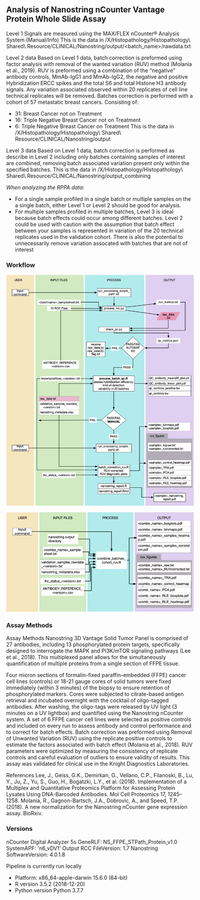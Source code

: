 ## Analysis of Nanostring nCounter Vantage Protein Whole Slide Assay
Level 1
Signals are measured using the MAX/FLEX nCounter® Analysis System (Manual/Info)
This is the data in /X/Histopathology/Histopathology\ Shared\ Resource/CLINICAL/Nanostring/output/<batch_name>/rawdata.txt

Level 2 data
Based on Level 1 data, batch correction is preformed using factor analysis with removal of the wanted variation (RUV) method (Molania et al., 2019). RUV is preformed using a combination of  the “negative” antibody controls, MmAb-IgG1 and MmAb-IgG2, the negative and positive Hybridization ERCC spikes and the total S6 and total Histone H3 antibody signals. Any variation associated observed within 20 replicates of cell line technical replicates will be removed. 
Batches correction is performed with a cohort of 57 metastatic breast cancers. Consisting of:
 - 31: Breast Cancer not on Treatment
 - 16: Triple Negative Breast Cancer not on Treatment
 - 6: Triple Negative Breast Cancer on Treatment
This is the data in /X/Histopathology/Histopathology\ Shared\ Resource/CLINICAL/Nanostring/output

Level 3 data
Based on Level 1 data, batch correction is performed as describe in Level 2 including only batches containing samples of interest are combined, removing batch associated variation present only within the specified batches. 
This is the data in /X/Histopathology/Histopathology\ Shared\ Resource/CLINICAL/Nanostring/output_combining

*When analyzing the RPPA data:* 
 - For a single sample profiled in a single batch or multiple samples on the a single batch, either Level 1 or Level 2 should be good for analysis.
 - For multiple samples profiled in multiple batches, Level 3 is ideal because
   batch effects could occur among different batches. Level 2 could be used
with caution with the assumption that batch effect between your samples is
represented in variation of the 20 technical replicates used in the validation
cohort. There is also the potential to unnecessarily remove variation assocated
with batches that are not of interest 


### Workflow

![Batch Processing Workflow](images/Canvas%201.png)

![Combining Batches/Samples Workflow](images/Canvas%202.png)

### Assay Methods
Assay Methods
Nanostring 3D Vantage Solid Tumor Panel is comprised of 27 antibodies, including 13 phosphorylated protein targets, specifically designed to interrogate the MAPK and PI3K/mTOR signaling pathways (Lee et al., 2018).  This multiplexed panel allows for the simultaneously quantification of multiple proteins from a single section of FFPE tissue. 

Four micron sections of formalin-fixed paraffin-embedded (FFPE) cancer cell lines (controls) or 18-21 gauge cores of solid tumors were fixed immediately (within 3 minutes) of the biopsy to ensure retention of phosphorylated markers. Cores were subjected to citrate-based antigen retrieval and incubated overnight with the cocktail of oligo-tagged antibodies. After washing, the oligo-tags were released by UV light (3 minutes on a UV lightbox) and quantified using the Nanostring nCounter system. A set of 6 FFPE cancer cell lines were selected as positive controls and included on every run to assess antibody and control performance and to correct for batch effects. Batch correction was preformed using Removal of Unwanted Variation (RUV) using the replicate positive controls to estimate the factors associated with batch effect (Molania et al., 2018). RUV parameters were optimized by measuring the consistency of replicate controls and careful evaluation of outliers to ensure validity of results. This assay was validated for clinical use in the Knight Diagnostics Laboratories. 

References
Lee, J., Geiss, G.K., Demirkan, G., Vellano, C.P., Filanoski, B., Lu, Y., Ju, Z., Yu, S., Guo, H., Bogatzki, L.Y., et al. (2018). Implementation of a Multiplex and Quantitative Proteomics Platform for Assessing Protein Lysates Using DNA-Barcoded Antibodies. Mol Cell Proteomics 17, 1245–1258.
Molania, R., Gagnon-Bartsch, J.A., Dobrovic, A., and Speed, T.P. (2018). A new normalization for the Nanostring nCounter gene expression assay. BioRxiv.
 
### Versions

nCounter Digital Analyzer 5s
GeneRLF: NS_FFPE_STPath_Protein_v1.0
SystemAPF: 'n6_vDV1'
Output RCC FileVersion: 1.7
Nanostring SoftwareVersion: 4.0.1.8

Pipeline is currently run locally
 - Platform: x86_64-apple-darwin 15.6.0 (64-bit)
 - R version 3.5.2 (2018-12-20)
 - Python version Python 3.7.7
